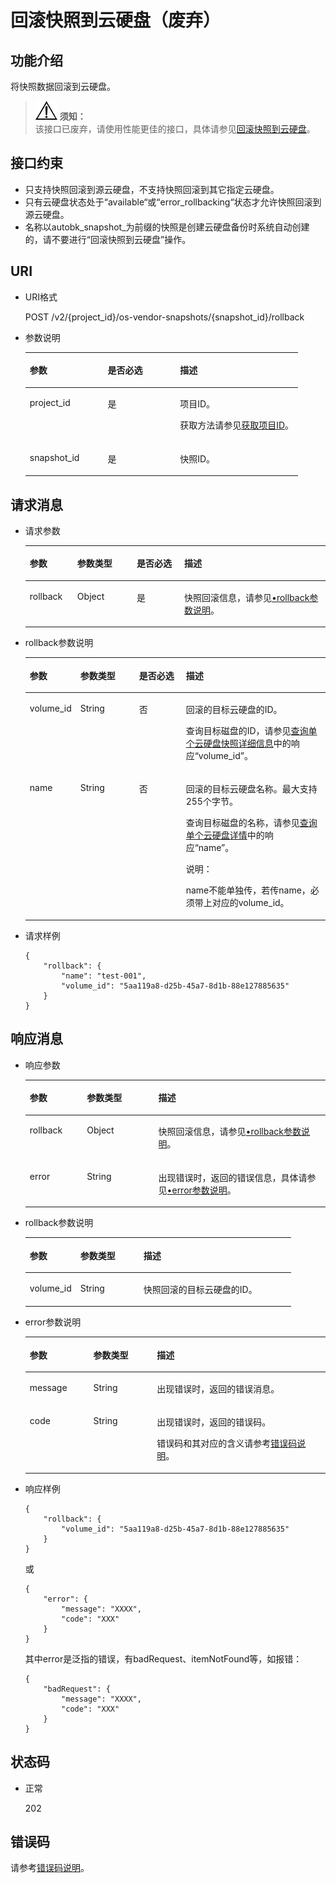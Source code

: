 # 回滚快照到云硬盘（废弃）<a name="evs_04_2022"></a>

## 功能介绍<a name="section29798282112049"></a>

将快照数据回滚到云硬盘。

>![](public_sys-resources/icon-notice.gif) **须知：**   
>该接口已废弃，请使用性能更佳的接口，具体请参见[回滚快照到云硬盘](回滚快照到云硬盘-API-v2.md)。  

## 接口约束<a name="section18412201112049"></a>

-   只支持快照回滚到源云硬盘，不支持快照回滚到其它指定云硬盘。
-   只有云硬盘状态处于“available“或“error\_rollbacking“状态才允许快照回滚到源云硬盘。
-   名称以autobk\_snapshot\_为前缀的快照是创建云硬盘备份时系统自动创建的，请不要进行“回滚快照到云硬盘”操作。

## URI<a name="section56404342112049"></a>

-   URI格式

    POST /v2/\{project\_id\}/os-vendor-snapshots/\{snapshot\_id\}/rollback


-   参数说明

    <a name="table37114383112049"></a>
    <table><thead align="left"><tr id="row4845983112049"><th class="cellrowborder" valign="top" width="28.57%" id="mcps1.1.4.1.1"><p id="p56980371112049"><a name="p56980371112049"></a><a name="p56980371112049"></a>参数</p>
    </th>
    <th class="cellrowborder" valign="top" width="26.529999999999998%" id="mcps1.1.4.1.2"><p id="p52007339112049"><a name="p52007339112049"></a><a name="p52007339112049"></a>是否必选</p>
    </th>
    <th class="cellrowborder" valign="top" width="44.9%" id="mcps1.1.4.1.3"><p id="p51844944112049"><a name="p51844944112049"></a><a name="p51844944112049"></a>描述</p>
    </th>
    </tr>
    </thead>
    <tbody><tr id="row38690921112049"><td class="cellrowborder" valign="top" width="28.57%" headers="mcps1.1.4.1.1 "><p id="p46956895112049"><a name="p46956895112049"></a><a name="p46956895112049"></a>project_id</p>
    </td>
    <td class="cellrowborder" valign="top" width="26.529999999999998%" headers="mcps1.1.4.1.2 "><p id="p45412121112049"><a name="p45412121112049"></a><a name="p45412121112049"></a>是</p>
    </td>
    <td class="cellrowborder" valign="top" width="44.9%" headers="mcps1.1.4.1.3 "><p id="p54503167112049"><a name="p54503167112049"></a><a name="p54503167112049"></a>项目ID。</p>
    <p id="p55811451337"><a name="p55811451337"></a><a name="p55811451337"></a>获取方法请参见<a href="获取项目ID.md">获取项目ID</a>。</p>
    </td>
    </tr>
    <tr id="row20766463112049"><td class="cellrowborder" valign="top" width="28.57%" headers="mcps1.1.4.1.1 "><p id="p4361939112049"><a name="p4361939112049"></a><a name="p4361939112049"></a>snapshot_id</p>
    </td>
    <td class="cellrowborder" valign="top" width="26.529999999999998%" headers="mcps1.1.4.1.2 "><p id="p17772808112049"><a name="p17772808112049"></a><a name="p17772808112049"></a>是</p>
    </td>
    <td class="cellrowborder" valign="top" width="44.9%" headers="mcps1.1.4.1.3 "><p id="p30311366112049"><a name="p30311366112049"></a><a name="p30311366112049"></a>快照ID。</p>
    </td>
    </tr>
    </tbody>
    </table>


## 请求消息<a name="section54272198112126"></a>

-   请求参数

    <a name="table9185191931813"></a>
    <table><thead align="left"><tr id="row418511198189"><th class="cellrowborder" valign="top" width="15.841584158415841%" id="mcps1.1.5.1.1"><p id="p7185219111814"><a name="p7185219111814"></a><a name="p7185219111814"></a>参数</p>
    </th>
    <th class="cellrowborder" valign="top" width="19.801980198019802%" id="mcps1.1.5.1.2"><p id="p17185419171810"><a name="p17185419171810"></a><a name="p17185419171810"></a>参数类型</p>
    </th>
    <th class="cellrowborder" valign="top" width="15.841584158415841%" id="mcps1.1.5.1.3"><p id="p918520193181"><a name="p918520193181"></a><a name="p918520193181"></a>是否必选</p>
    </th>
    <th class="cellrowborder" valign="top" width="48.51485148514851%" id="mcps1.1.5.1.4"><p id="p31851819151817"><a name="p31851819151817"></a><a name="p31851819151817"></a>描述</p>
    </th>
    </tr>
    </thead>
    <tbody><tr id="row201857197184"><td class="cellrowborder" valign="top" width="15.841584158415841%" headers="mcps1.1.5.1.1 "><p id="p11186181941818"><a name="p11186181941818"></a><a name="p11186181941818"></a>rollback</p>
    </td>
    <td class="cellrowborder" valign="top" width="19.801980198019802%" headers="mcps1.1.5.1.2 "><p id="p5186101971818"><a name="p5186101971818"></a><a name="p5186101971818"></a>Object</p>
    </td>
    <td class="cellrowborder" valign="top" width="15.841584158415841%" headers="mcps1.1.5.1.3 "><p id="p218641911810"><a name="p218641911810"></a><a name="p218641911810"></a>是</p>
    </td>
    <td class="cellrowborder" valign="top" width="48.51485148514851%" headers="mcps1.1.5.1.4 "><p id="p14186519171816"><a name="p14186519171816"></a><a name="p14186519171816"></a>快照回滚信息，请参见<a href="#li37311846112126">•rollback参数说明</a>。</p>
    </td>
    </tr>
    </tbody>
    </table>


-   <a name="li37311846112126"></a>rollback参数说明

    <a name="table262294112126"></a>
    <table><thead align="left"><tr id="row15086975112126"><th class="cellrowborder" valign="top" width="15.841584158415841%" id="mcps1.1.5.1.1"><p id="p14085481112126"><a name="p14085481112126"></a><a name="p14085481112126"></a>参数</p>
    </th>
    <th class="cellrowborder" valign="top" width="19.801980198019802%" id="mcps1.1.5.1.2"><p id="p73303112126"><a name="p73303112126"></a><a name="p73303112126"></a>参数类型</p>
    </th>
    <th class="cellrowborder" valign="top" width="15.841584158415841%" id="mcps1.1.5.1.3"><p id="p5937586112126"><a name="p5937586112126"></a><a name="p5937586112126"></a>是否必选</p>
    </th>
    <th class="cellrowborder" valign="top" width="48.51485148514851%" id="mcps1.1.5.1.4"><p id="p11182433112126"><a name="p11182433112126"></a><a name="p11182433112126"></a>描述</p>
    </th>
    </tr>
    </thead>
    <tbody><tr id="row47675000112126"><td class="cellrowborder" valign="top" width="15.841584158415841%" headers="mcps1.1.5.1.1 "><p id="p36469802112126"><a name="p36469802112126"></a><a name="p36469802112126"></a>volume_id</p>
    </td>
    <td class="cellrowborder" valign="top" width="19.801980198019802%" headers="mcps1.1.5.1.2 "><p id="p1264009112126"><a name="p1264009112126"></a><a name="p1264009112126"></a>String</p>
    </td>
    <td class="cellrowborder" valign="top" width="15.841584158415841%" headers="mcps1.1.5.1.3 "><p id="p35275900112126"><a name="p35275900112126"></a><a name="p35275900112126"></a>否</p>
    </td>
    <td class="cellrowborder" valign="top" width="48.51485148514851%" headers="mcps1.1.5.1.4 "><p id="p16492175643818"><a name="p16492175643818"></a><a name="p16492175643818"></a>回滚的目标云硬盘的ID。</p>
    <p id="p38775660112126"><a name="p38775660112126"></a><a name="p38775660112126"></a>查询目标磁盘的ID，请参见<a href="查询单个云硬盘快照详细信息-API-v2.md">查询单个云硬盘快照详细信息</a>中的响应“volume_id”。</p>
    </td>
    </tr>
    <tr id="row13436622112126"><td class="cellrowborder" valign="top" width="15.841584158415841%" headers="mcps1.1.5.1.1 "><p id="p14624579112126"><a name="p14624579112126"></a><a name="p14624579112126"></a>name</p>
    </td>
    <td class="cellrowborder" valign="top" width="19.801980198019802%" headers="mcps1.1.5.1.2 "><p id="p43740265112126"><a name="p43740265112126"></a><a name="p43740265112126"></a>String</p>
    </td>
    <td class="cellrowborder" valign="top" width="15.841584158415841%" headers="mcps1.1.5.1.3 "><p id="p53300583112126"><a name="p53300583112126"></a><a name="p53300583112126"></a>否</p>
    </td>
    <td class="cellrowborder" valign="top" width="48.51485148514851%" headers="mcps1.1.5.1.4 "><p id="p22380006112126"><a name="p22380006112126"></a><a name="p22380006112126"></a>回滚的目标云硬盘名称。<span id="text9102076152627"><a name="text9102076152627"></a><a name="text9102076152627"></a>最大支持255个字节。</span></p>
    <p id="p33311644194012"><a name="p33311644194012"></a><a name="p33311644194012"></a>查询目标磁盘的名称，请参见<a href="查询单个云硬盘详情-API-v3.md">查询单个云硬盘详情</a>中的响应“name”。</p>
    <div class="note" id="note6490498915441"><a name="note6490498915441"></a><a name="note6490498915441"></a><span class="notetitle"> 说明： </span><div class="notebody"><p id="p4727398915441"><a name="p4727398915441"></a><a name="p4727398915441"></a>name不能单独传，若传name，必须带上对应的volume_id。</p>
    </div></div>
    </td>
    </tr>
    </tbody>
    </table>


-   请求样例

    ```
    {
        "rollback": {
            "name": "test-001",
            "volume_id": "5aa119a8-d25b-45a7-8d1b-88e127885635"
        }
    }
    ```


## 响应消息<a name="section50618846112239"></a>

-   响应参数

    <a name="table55593749112239"></a>
    <table><thead align="left"><tr id="row12503066112239"><th class="cellrowborder" valign="top" width="19.05%" id="mcps1.1.4.1.1"><p id="p6115391112239"><a name="p6115391112239"></a><a name="p6115391112239"></a>参数</p>
    </th>
    <th class="cellrowborder" valign="top" width="23.810000000000002%" id="mcps1.1.4.1.2"><p id="p25584640112239"><a name="p25584640112239"></a><a name="p25584640112239"></a>参数类型</p>
    </th>
    <th class="cellrowborder" valign="top" width="57.14%" id="mcps1.1.4.1.3"><p id="p21559929112239"><a name="p21559929112239"></a><a name="p21559929112239"></a>描述</p>
    </th>
    </tr>
    </thead>
    <tbody><tr id="row59821639112239"><td class="cellrowborder" valign="top" width="19.05%" headers="mcps1.1.4.1.1 "><p id="p13714567112239"><a name="p13714567112239"></a><a name="p13714567112239"></a>rollback</p>
    </td>
    <td class="cellrowborder" valign="top" width="23.810000000000002%" headers="mcps1.1.4.1.2 "><p id="p37138152112239"><a name="p37138152112239"></a><a name="p37138152112239"></a>Object</p>
    </td>
    <td class="cellrowborder" valign="top" width="57.14%" headers="mcps1.1.4.1.3 "><p id="p58242347112239"><a name="p58242347112239"></a><a name="p58242347112239"></a>快照回滚信息，请参见<a href="#li1951113011190">•rollback参数说明</a>。</p>
    </td>
    </tr>
    <tr id="row434455911170"><td class="cellrowborder" valign="top" width="19.05%" headers="mcps1.1.4.1.1 "><p id="p129522216412"><a name="p129522216412"></a><a name="p129522216412"></a>error</p>
    </td>
    <td class="cellrowborder" valign="top" width="23.810000000000002%" headers="mcps1.1.4.1.2 "><p id="p1595262111415"><a name="p1595262111415"></a><a name="p1595262111415"></a>String</p>
    </td>
    <td class="cellrowborder" valign="top" width="57.14%" headers="mcps1.1.4.1.3 "><p id="p109527215417"><a name="p109527215417"></a><a name="p109527215417"></a>出现错误时，返回的错误信息，具体请参见<a href="#li0419202382514">•error参数说明</a>。</p>
    </td>
    </tr>
    </tbody>
    </table>

-   <a name="li1951113011190"></a>rollback参数说明

    <a name="table051223010193"></a>
    <table><thead align="left"><tr id="row1351211309194"><th class="cellrowborder" valign="top" width="19.05%" id="mcps1.1.4.1.1"><p id="p1551203041918"><a name="p1551203041918"></a><a name="p1551203041918"></a>参数</p>
    </th>
    <th class="cellrowborder" valign="top" width="23.810000000000002%" id="mcps1.1.4.1.2"><p id="p11512183013191"><a name="p11512183013191"></a><a name="p11512183013191"></a>参数类型</p>
    </th>
    <th class="cellrowborder" valign="top" width="57.14%" id="mcps1.1.4.1.3"><p id="p451263020195"><a name="p451263020195"></a><a name="p451263020195"></a>描述</p>
    </th>
    </tr>
    </thead>
    <tbody><tr id="row13513173071913"><td class="cellrowborder" valign="top" width="19.05%" headers="mcps1.1.4.1.1 "><p id="p25133307192"><a name="p25133307192"></a><a name="p25133307192"></a>volume_id</p>
    </td>
    <td class="cellrowborder" valign="top" width="23.810000000000002%" headers="mcps1.1.4.1.2 "><p id="p1151353011199"><a name="p1151353011199"></a><a name="p1151353011199"></a>String</p>
    </td>
    <td class="cellrowborder" valign="top" width="57.14%" headers="mcps1.1.4.1.3 "><p id="p451323041912"><a name="p451323041912"></a><a name="p451323041912"></a>快照回滚的目标云硬盘的ID。</p>
    </td>
    </tr>
    </tbody>
    </table>

-   <a name="li0419202382514"></a>error参数说明

    <a name="evs_04_2013_table15441099103019"></a>
    <table><thead align="left"><tr id="evs_04_2013_row54094047103019"><th class="cellrowborder" valign="top" width="21.17788221177882%" id="mcps1.1.4.1.1"><p id="evs_04_2013_p19541716103019"><a name="evs_04_2013_p19541716103019"></a><a name="evs_04_2013_p19541716103019"></a>参数</p>
    </th>
    <th class="cellrowborder" valign="top" width="21.17788221177882%" id="mcps1.1.4.1.2"><p id="evs_04_2013_p39375186103019"><a name="evs_04_2013_p39375186103019"></a><a name="evs_04_2013_p39375186103019"></a>参数类型</p>
    </th>
    <th class="cellrowborder" valign="top" width="57.64423557644236%" id="mcps1.1.4.1.3"><p id="evs_04_2013_p38578950103019"><a name="evs_04_2013_p38578950103019"></a><a name="evs_04_2013_p38578950103019"></a>描述</p>
    </th>
    </tr>
    </thead>
    <tbody><tr id="evs_04_2013_row59401790103019"><td class="cellrowborder" valign="top" width="21.17788221177882%" headers="mcps1.1.4.1.1 "><p id="evs_04_2013_p46815658103019"><a name="evs_04_2013_p46815658103019"></a><a name="evs_04_2013_p46815658103019"></a>message</p>
    </td>
    <td class="cellrowborder" valign="top" width="21.17788221177882%" headers="mcps1.1.4.1.2 "><p id="evs_04_2013_p33971979103019"><a name="evs_04_2013_p33971979103019"></a><a name="evs_04_2013_p33971979103019"></a>String</p>
    </td>
    <td class="cellrowborder" valign="top" width="57.64423557644236%" headers="mcps1.1.4.1.3 "><p id="evs_04_2013_p21623243103019"><a name="evs_04_2013_p21623243103019"></a><a name="evs_04_2013_p21623243103019"></a>出现错误时，返回的错误消息。</p>
    </td>
    </tr>
    <tr id="evs_04_2013_row60391466103019"><td class="cellrowborder" valign="top" width="21.17788221177882%" headers="mcps1.1.4.1.1 "><p id="evs_04_2013_p59870541103019"><a name="evs_04_2013_p59870541103019"></a><a name="evs_04_2013_p59870541103019"></a>code</p>
    </td>
    <td class="cellrowborder" valign="top" width="21.17788221177882%" headers="mcps1.1.4.1.2 "><p id="evs_04_2013_p17675690103019"><a name="evs_04_2013_p17675690103019"></a><a name="evs_04_2013_p17675690103019"></a>String</p>
    </td>
    <td class="cellrowborder" valign="top" width="57.64423557644236%" headers="mcps1.1.4.1.3 "><p id="evs_04_2013_p6087468103019"><a name="evs_04_2013_p6087468103019"></a><a name="evs_04_2013_p6087468103019"></a>出现错误时，返回的错误码。</p>
    <p id="evs_04_2013_p54787218103019"><a name="evs_04_2013_p54787218103019"></a><a name="evs_04_2013_p54787218103019"></a>错误码和其对应的含义请参考<a href="错误码说明.md">错误码说明</a>。</p>
    </td>
    </tr>
    </tbody>
    </table>


-   响应样例

    ```
    {
        "rollback": {
            "volume_id": "5aa119a8-d25b-45a7-8d1b-88e127885635"
        }
    }
    ```

    或

    ```
    {
        "error": {
            "message": "XXXX", 
            "code": "XXX"
        }
    }
    ```

    其中error是泛指的错误，有badRequest、itemNotFound等，如报错：

    ```
    {
        "badRequest": {
            "message": "XXXX", 
            "code": "XXX"
        }
    }
    ```


## 状态码<a name="section16529200112352"></a>

-   正常

    202


## 错误码<a name="section431317151242"></a>

请参考[错误码说明](错误码说明.md)。

